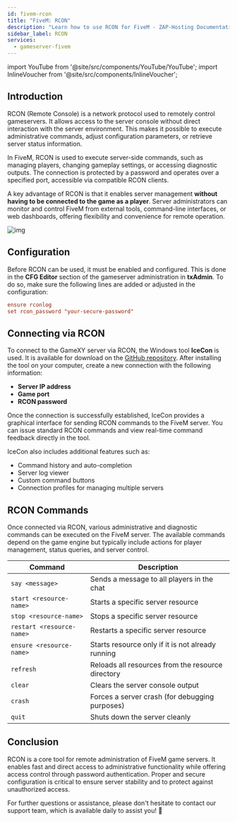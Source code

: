 ```yaml
---
id: fivem-rcon
title: "FiveM: RCON"
description: "Learn how to use RCON for FiveM - ZAP-Hosting Documentation"
sidebar_label: RCON
services:
  - gameserver-fivem
---
```


import YouTube from '@site/src/components/YouTube/YouTube';
import InlineVoucher from '@site/src/components/InlineVoucher';

## Introduction

RCON (Remote Console) is a network protocol used to remotely control gameservers. It allows access to the server console without direct interaction with the server environment. This makes it possible to execute administrative commands, adjust configuration parameters, or retrieve server status information.

In FiveM, RCON is used to execute server-side commands, such as managing players, changing gameplay settings, or accessing diagnostic outputs. The connection is protected by a password and operates over a specified port, accessible via compatible RCON clients.

A key advantage of RCON is that it enables server management **without having to be connected to the game as a player**. Server administrators can monitor and control FiveM from external tools, command-line interfaces, or web dashboards, offering flexibility and convenience for remote operation.

![img](https://screensaver01.zap-hosting.com/index.php/s/iEAHnZ6FnQdWn7e/preview)

<InlineVoucher />

## Configuration

Before RCON can be used, it must be enabled and configured. This is done in the **CFG Editor** section of the gameserver administration in **txAdmin**. To do so, make sure the following lines are added or adjusted in the configuration:

```cfg
ensure rconlog
set rcon_password "your-secure-password"
```



## Connecting via RCON

To connect to the GameXY server via RCON, the Windows tool **IceCon** is used. It is available for download on the [GitHub repository](https://github.com/icedream/icecon). After installing the tool on your computer, create a new connection with the following information:

- **Server IP address**  
- **Game port**
- **RCON password**

Once the connection is successfully established, IceCon provides a graphical interface for sending RCON commands to the FiveM server. You can issue standard RCON commands and view real-time command feedback directly in the tool.

IceCon also includes additional features such as:

- Command history and auto-completion  
- Server log viewer  
- Custom command buttons  
- Connection profiles for managing multiple servers



## RCON Commands

Once connected via RCON, various administrative and diagnostic commands can be executed on the FiveM server. The available commands depend on the game engine but typically include actions for player management, status queries, and server control.

| Command                   | Description                                       |
| ------------------------- | ------------------------------------------------- |
| `say <message>`           | Sends a message to all players in the chat        |
| `start <resource-name>`   | Starts a specific server resource                 |
| `stop <resource-name>`    | Stops a specific server resource                  |
| `restart <resource-name>` | Restarts a specific server resource               |
| `ensure <resource-name>`  | Starts resource only if it is not already running |
| `refresh`                 | Reloads all resources from the resource directory |
| `clear`                   | Clears the server console output                  |
| `crash`                   | Forces a server crash (for debugging purposes)    |
| `quit`                    | Shuts down the server cleanly                     |



## Conclusion

RCON is a core tool for remote administration of FiveM game servers. It enables fast and direct access to administrative functionality while offering access control through password authentication. Proper and secure configuration is critical to ensure server stability and to protect against unauthorized access.

For further questions or assistance, please don't hesitate to contact our support team, which is available daily to assist you! 🙂

<InlineVoucher />
